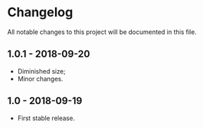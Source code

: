 # Changelog
All notable changes to this project will be documented in this file.

## 1.0.1 - 2018-09-20
- Diminished size;
- Minor changes.

## 1.0 - 2018-09-19
- First stable release.

